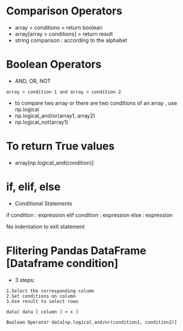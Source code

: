 # Comparison Operators
* array > conditions = return boolean
* array[array > conditions] = return result
* string comparison : according to the alphabet

# Boolean Operators
* AND, OR, NOT
```
array > condition 1 and array > condition 2
```
* to compare two array or there are two conditions of an array , use np.logical
* np.logical_and/or(array1, array2)
* np.logical_not(array1)


# To return True values
* array[np.logical_and(condition)]

# if, elif, else
* Conditional Statements

if condition :
    expression
elif condition :
    expression
else :
    expression

No indentation to exit statement

# Flitering Pandas DataFrame [Dataframe condition]
* 3 steps:
```
1.Select the corresponding column
2.Set conditions on column
3.Use result to select rows

data[ data [ column ] > x ]

Boolean Operator data[np.logical_and/or(condition1, condition2)]

```

